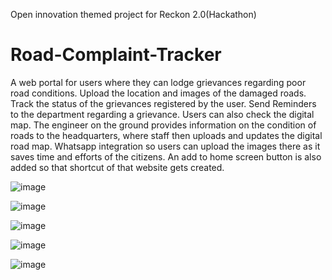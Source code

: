 Open innovation themed project for Reckon 2.0(Hackathon)
# Road-Complaint-Tracker

A web portal for users where they can lodge grievances regarding poor road conditions.
Upload the location and images of the damaged roads.
Track the status of the grievances registered by the user.
Send Reminders to the department regarding a grievance.
Users can also check the digital map. The engineer on the ground provides information on the condition of roads to the headquarters, where staff then uploads and updates the digital road map.
Whatsapp integration so users can upload the images there as it saves time and efforts of the citizens.
An add to home screen button is also added so that shortcut of that website gets created.

![image](https://user-images.githubusercontent.com/112871361/231436503-3fa5b0ff-4cfe-4283-8133-2cd9938eac2e.g)

![image](https://user-images.githubusercontent.com/112871361/231437503-1486a28f-88ce-46e4-857b-af8f07d5ba29.png)

![image](https://user-images.githubusercontent.com/112871361/231437718-6b88cc5f-d2c7-442d-a942-dbe925f2f2f0.png)

![image](https://user-images.githubusercontent.com/112871361/231437901-fa88fed3-b028-4bc1-863b-33f4aa8d44b8.png)

![image](https://user-images.githubusercontent.com/112871361/231438133-5aa8401d-ab97-49ff-ae31-0235fb532eaa.png)

 
 
 
